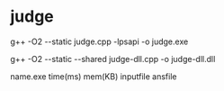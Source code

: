 judge
=====

g++ -O2 --static judge.cpp -lpsapi -o judge.exe

g++ -O2 --static --shared judge-dll.cpp -o judge-dll.dll

name.exe time(ms) mem(KB) inputfile ansfile
